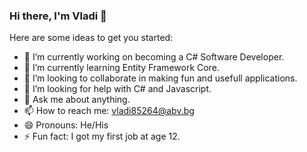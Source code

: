 ### Hi there, I'm Vladi 👋

Here are some ideas to get you started:

- 🔭 I’m currently working on becoming a C# Software Developer.
- 🌱 I’m currently learning Entity Framework Core.
- 👯 I’m looking to collaborate in making fun and usefull applications.
- 🤔 I’m looking for help with C# and Javascript.
- 💬 Ask me about anything.
- 📫 How to reach me: vladi85264@abv.bg
- 😄 Pronouns: He/His
- ⚡ Fun fact: I got my first job at age 12.
